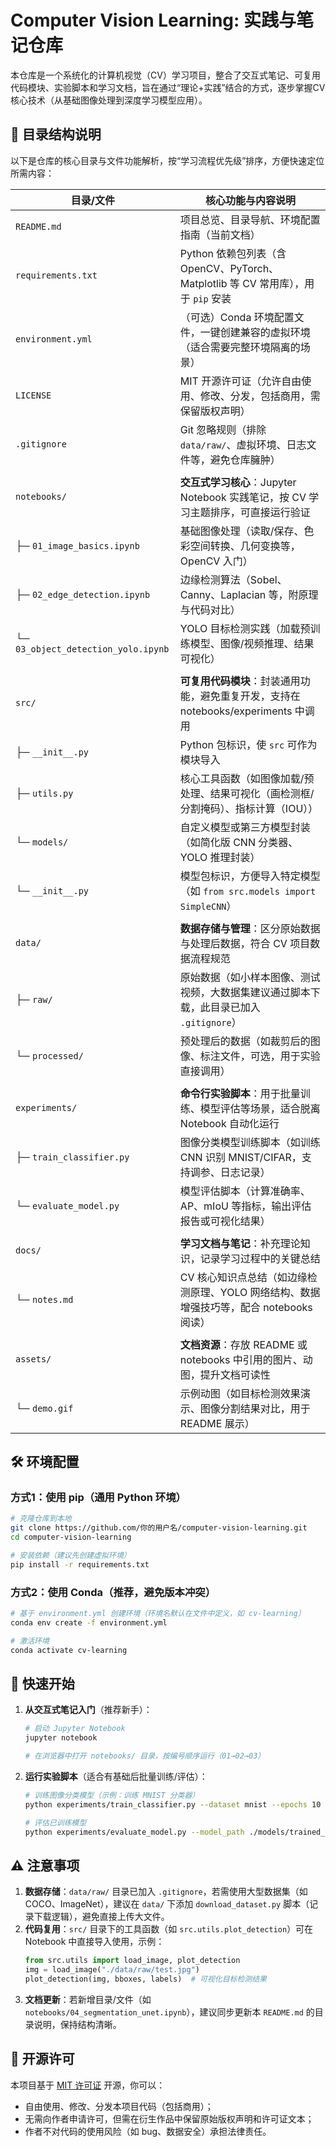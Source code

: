 # Computer Vision Learning: 实践与笔记仓库

本仓库是一个系统化的计算机视觉（CV）学习项目，整合了交互式笔记、可复用代码模块、实验脚本和学习文档，旨在通过“理论+实践”结合的方式，逐步掌握CV核心技术（从基础图像处理到深度学习模型应用）。


## 📂 目录结构说明
以下是仓库的核心目录与文件功能解析，按“学习流程优先级”排序，方便快速定位所需内容：

| 目录/文件               | 核心功能与内容说明                                                                 |
|-------------------------|----------------------------------------------------------------------------------|
| `README.md`             | 项目总览、目录导航、环境配置指南（当前文档）                                      |
| `requirements.txt`      | Python 依赖包列表（含 OpenCV、PyTorch、Matplotlib 等 CV 常用库），用于 `pip` 安装  |
| `environment.yml`       | （可选）Conda 环境配置文件，一键创建兼容的虚拟环境（适合需要完整环境隔离的场景）  |
| `LICENSE`               | MIT 开源许可证（允许自由使用、修改、分发，包括商用，需保留版权声明）              |
| `.gitignore`            | Git 忽略规则（排除 `data/raw/`、虚拟环境、日志文件等，避免仓库臃肿）              |
|                         |                                                                                  |
| `notebooks/`            | **交互式学习核心**：Jupyter Notebook 实践笔记，按 CV 学习主题排序，可直接运行验证 |
| ├─ `01_image_basics.ipynb`  | 基础图像处理（读取/保存、色彩空间转换、几何变换等，OpenCV 入门）                 |
| ├─ `02_edge_detection.ipynb` | 边缘检测算法（Sobel、Canny、Laplacian 等，附原理与代码对比）                     |
| └─ `03_object_detection_yolo.ipynb` | YOLO 目标检测实践（加载预训练模型、图像/视频推理、结果可视化）                   |
|                         |                                                                                  |
| `src/`                  | **可复用代码模块**：封装通用功能，避免重复开发，支持在 notebooks/experiments 中调用 |
| ├─ `__init__.py`        | Python 包标识，使 `src` 可作为模块导入                                           |
| ├─ `utils.py`           | 核心工具函数（如图像加载/预处理、结果可视化（画检测框/分割掩码）、指标计算（IOU））|
| └─ `models/`            | 自定义模型或第三方模型封装（如简化版 CNN 分类器、YOLO 推理封装）                 |
|    └─ `__init__.py`     | 模型包标识，方便导入特定模型（如 `from src.models import SimpleCNN`）             |
|                         |                                                                                  |
| `data/`                 | **数据存储与管理**：区分原始数据与处理后数据，符合 CV 项目数据流程规范           |
| ├─ `raw/`               | 原始数据（如小样本图像、测试视频，大数据集建议通过脚本下载，此目录已加入 `.gitignore`） |
| └─ `processed/`         | 预处理后的数据（如裁剪后的图像、标注文件，可选，用于实验直接调用）                |
|                         |                                                                                  |
| `experiments/`          | **命令行实验脚本**：用于批量训练、模型评估等场景，适合脱离 Notebook 自动化运行   |
| ├─ `train_classifier.py` | 图像分类模型训练脚本（如训练 CNN 识别 MNIST/CIFAR，支持调参、日志记录）          |
| └─ `evaluate_model.py`  | 模型评估脚本（计算准确率、AP、mIoU 等指标，输出评估报告或可视化结果）            |
|                         |                                                                                  |
| `docs/`                 | **学习文档与笔记**：补充理论知识，记录学习过程中的关键总结                       |
| └─ `notes.md`           | CV 核心知识点总结（如边缘检测原理、YOLO 网络结构、数据增强技巧等，配合 notebooks 阅读） |
|                         |                                                                                  |
| `assets/`               | **文档资源**：存放 README 或 notebooks 中引用的图片、动图，提升文档可读性       |
| └─ `demo.gif`           | 示例动图（如目标检测效果演示、图像分割结果对比，用于 README 展示）                |


## 🛠️ 环境配置
### 方式1：使用 pip（通用 Python 环境）
```bash
# 克隆仓库到本地
git clone https://github.com/你的用户名/computer-vision-learning.git
cd computer-vision-learning

# 安装依赖（建议先创建虚拟环境）
pip install -r requirements.txt
```

### 方式2：使用 Conda（推荐，避免版本冲突）
```bash
# 基于 environment.yml 创建环境（环境名默认在文件中定义，如 cv-learning）
conda env create -f environment.yml

# 激活环境
conda activate cv-learning
```


## 🚀 快速开始
1. **从交互式笔记入门**（推荐新手）：
   ```bash
   # 启动 Jupyter Notebook
   jupyter notebook

   # 在浏览器中打开 notebooks/ 目录，按编号顺序运行（01→02→03）
   ```

2. **运行实验脚本**（适合有基础后批量训练/评估）：
   ```bash
   # 训练图像分类模型（示例：训练 MNIST 分类器）
   python experiments/train_classifier.py --dataset mnist --epochs 10

   # 评估已训练模型
   python experiments/evaluate_model.py --model_path ./models/trained_cnn.pth
   ```


## ⚠️ 注意事项
1. **数据存储**：`data/raw/` 目录已加入 `.gitignore`，若需使用大型数据集（如 COCO、ImageNet），建议在 `data/` 下添加 `download_dataset.py` 脚本（记录下载逻辑），避免直接上传大文件。
2. **代码复用**：`src/` 目录下的工具函数（如 `src.utils.plot_detection`）可在 Notebook 中直接导入使用，示例：
   ```python
   from src.utils import load_image, plot_detection
   img = load_image("./data/raw/test.jpg")
   plot_detection(img, bboxes, labels)  # 可视化目标检测结果
   ```
3. **文档更新**：若新增目录/文件（如 `notebooks/04_segmentation_unet.ipynb`），建议同步更新本 `README.md` 的目录说明，保持结构清晰。


## 📄 开源许可
本项目基于 [MIT 许可证](LICENSE) 开源，你可以：
- 自由使用、修改、分发本项目代码（包括商用）；
- 无需向作者申请许可，但需在衍生作品中保留原始版权声明和许可证文本；
- 作者不对代码的使用风险（如 bug、数据安全）承担法律责任。